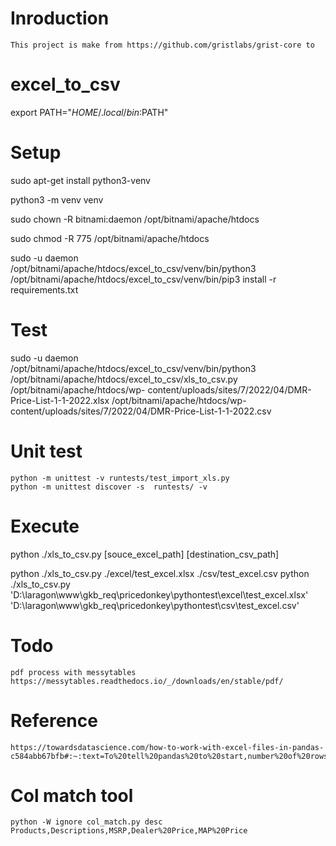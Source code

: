 # Inroduction

    This project is make from https://github.com/gristlabs/grist-core to

# excel_to_csv

export PATH="$HOME/.local/bin:$PATH"

# Setup

sudo apt-get install python3-venv

python3 -m venv venv

sudo chown -R bitnami:daemon /opt/bitnami/apache/htdocs

sudo chmod -R 775 /opt/bitnami/apache/htdocs

sudo -u daemon /opt/bitnami/apache/htdocs/excel_to_csv/venv/bin/python3 /opt/bitnami/apache/htdocs/excel_to_csv/venv/bin/pip3 install -r requirements.txt

# Test

sudo -u daemon /opt/bitnami/apache/htdocs/excel_to_csv/venv/bin/python3 /opt/bitnami/apache/htdocs/excel_to_csv/xls_to_csv.py /opt/bitnami/apache/htdocs/wp-
content/uploads/sites/7/2022/04/DMR-Price-List-1-1-2022.xlsx /opt/bitnami/apache/htdocs/wp-content/uploads/sites/7/2022/04/DMR-Price-List-1-1-2022.csv

# Unit test 

    python -m unittest -v runtests/test_import_xls.py
    python -m unittest discover -s  runtests/ -v    
    
# Execute

python ./xls_to_csv.py [souce_excel_path] [destination_csv_path]

python ./xls_to_csv.py ./excel/test_excel.xlsx ./csv/test_excel.csv
python ./xls_to_csv.py 'D:\laragon\www\gkb_req\pricedonkey\pythontest\excel\test_excel.xlsx' 'D:\laragon\www\gkb_req\pricedonkey\pythontest\csv\test_excel.csv'

# Todo

    pdf process with messytables
    https://messytables.readthedocs.io/_/downloads/en/stable/pdf/

# Reference

    https://towardsdatascience.com/how-to-work-with-excel-files-in-pandas-c584abb67bfb#:~:text=To%20tell%20pandas%20to%20start,number%20of%20rows%20to%20skip.

# Col match tool

    python -W ignore col_match.py desc Products,Descriptions,MSRP,Dealer%20Price,MAP%20Price